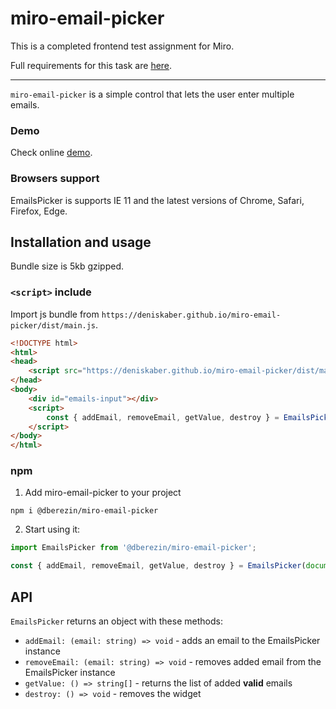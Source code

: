 # miro-email-picker

This is a completed frontend test assignment for Miro.

Full requirements for this task are [here](https://deniskaber.github.io/miro-email-picker/Frontend_test_assignment_Miro.pdf).

---
`miro-email-picker` is a simple control that lets the user enter multiple emails.

### Demo
Check online [demo](https://deniskaber.github.io/miro-email-picker/demo.html).

### Browsers support
EmailsPicker is supports IE 11 and the latest versions of Chrome, Safari, Firefox, Edge.

## Installation and usage
Bundle size is 5kb gzipped.

### `<script>` include
Import js bundle from `https://deniskaber.github.io/miro-email-picker/dist/main.js`.

```html
<!DOCTYPE html>
<html>
<head>
    <script src="https://deniskaber.github.io/miro-email-picker/dist/main.js"></script>
</head>
<body>
    <div id="emails-input"></div>
    <script>
        const { addEmail, removeEmail, getValue, destroy } = EmailsPicker(document.getElementById('emails-input'));
    </script>
</body>
</html>
```

### npm

1. Add miro-email-picker to your project

`npm i @dberezin/miro-email-picker`

2. Start using it:
```javascript
import EmailsPicker from '@dberezin/miro-email-picker';

const { addEmail, removeEmail, getValue, destroy } = EmailsPicker(document.getElementById('emails-input'));
```

## API 

`EmailsPicker` returns an object with these methods:

-   `addEmail: (email: string) => void` - adds an email to the EmailsPicker instance
-   `removeEmail: (email: string) => void` - removes added email from the EmailsPicker instance
-   `getValue: () => string[]` - returns the list of added **valid** emails
-   `destroy: () => void` - removes the widget
